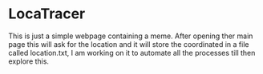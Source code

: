 # LocaTracer
This is just a simple webpage containing a meme. After opening ther main page this will ask for the location and it will store the coordinated in a file called location.txt, I am working on it to automate all the processes till then explore this.


